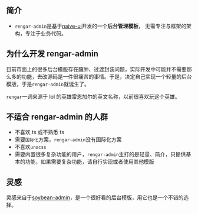 ## 简介

- `rengar-admin`是基于[naive-ui](https://www.naiveui.com)开发的一个**后台管理模板**， 无需专注与框架的架构，专注于业务代码。

## 为什么开发 rengar-admin

目前市面上的很多后台模版存在臃肿、过渡封装问题，实际开发中可能并不需要那么多的功能，去改源码是一件很痛苦的事情。于是，决定自己实现一个轻量的后台模版，于是`rengar-admin`就诞生了。

`rengar`一词来源于 lol 的英雄雷恩加尔的英文名称，以前很喜欢玩这个英雄。

## 不适合 rengar-admin 的人群

- 不喜欢 ts 或不熟悉 ts
- 需要`国际化`方案，`rengar-admin`没有国际化方案
- 不喜欢`unocss`
- 需要内置很多复杂功能的用户，`rengar-admin`主打的是轻量、简介，只提供基本的功能，如果需要复杂功能，请自行实现或者使用其他模版

## 灵感

灵感来自于[soybean-admin](https://admin-docs.soybeanjs.cn/)，是一个很好看的后台模版，用它也是一个不错的选择。
